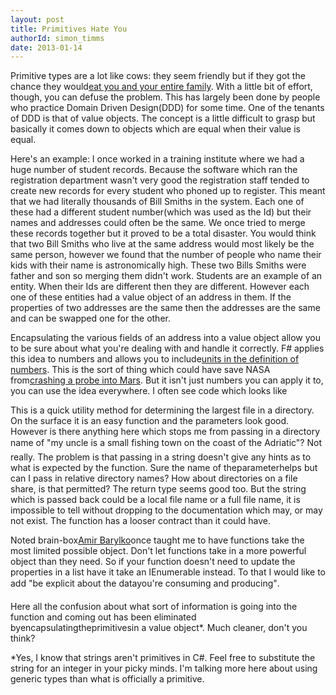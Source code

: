 ```yaml
---
layout: post
title: Primitives Hate You
authorId: simon_timms
date: 2013-01-14
---
```


Primitive types are a lot like cows: they seem friendly but if they got the chance they would[eat you and your entire family](http://www.youtube.com/watch?v=2pJlgz8l40A&t=21s). With a little bit of effort, though, you can defuse the problem. This has largely been done by people who practice Domain Driven Design(DDD) for some time. One of the tenants of DDD is that of value objects. The concept is a little difficult to grasp but basically it comes down to objects which are equal when their value is equal.

Here's an example: I once worked in a training institute where we had a huge number of student records. Because the software which ran the registration department wasn't very good the registration staff tended to create new records for every student who phoned up to register. This meant that we had literally thousands of Bill Smiths in the system. Each one of these had a different student number(which was used as the Id) but their names and addresses could often be the same. We once tried to merge these records together but it proved to be a total disaster. You would think that two Bill Smiths who live at the same address would most likely be the same person, however we found that the number of people who name their kids with their name is astronomically high. These two Bills Smiths were father and son so merging them didn't work. Students are an example of an entity. When their Ids are different then they are different. However each one of these entities had a value object of an address in them. If the properties of two addresses are the same then the addresses are the same and can be swapped one for the other.

Encapsulating the various fields of an address into a value object allow you to be sure about what you're dealing with and handle it correctly. F# applies this idea to numbers and allows you to include[units in the definition of numbers](http://blogs.msdn.com/b/andrewkennedy/archive/2008/08/29/units-of-measure-in-f-part-one-introducing-units.aspx). This is the sort of thing which could have save NASA from[crashing a probe into Mars](http://www.wired.com/science/discoveries/news/1999/09/31631). But it isn't just numbers you can apply it to, you can use the idea everywhere. I often see code which looks like

<script src='https://gist.github.com/4535764.js'></script>

This is a quick utility method for determining the largest file in a directory. On the surface it is an easy function and the parameters look good. However is there anything here which stops me from passing in a directory name of "my uncle is a small fishing town on the coast of the Adriatic"? Not really. The problem is that passing in a string doesn't give any hints as to what is expected by the function. Sure the name of theparameterhelps but can I pass in relative directory names? How about directories on a file share, is that permitted? The return type seems good too. But the string which is passed back could be a local file name or a full file name, it is impossible to tell without dropping to the documentation which may, or may not exist. The function has a looser contract than it could have.

Noted brain-box[Amir Barylko](http://www.twitter.com/abarylko)once taught me to have functions take the most limited possible object. Don't let functions take in a more powerful object than they need. So if your function doesn't need to update the properties in a list have it take an IEnumerable instead. To that I would like to add "be explicit about the datayou're consuming and producing".

<script src='https://gist.github.com/4535811.js'></script>

Here all the confusion about what sort of information is going into the function and coming out has been eliminated byencapsulatingtheprimitivesin a value object*. Much cleaner, don't you think?

*Yes, I know that strings aren't primitives in C#. Feel free to substitute the string for an integer in your picky minds. I'm talking more here about using generic types than what is officially a primitive.



